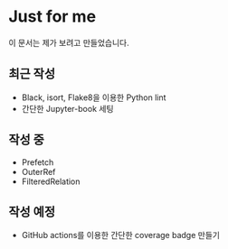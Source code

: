 # Just for me

이 문서는 제가 보려고 만들었습니다.

## 최근 작성
- Black, isort, Flake8을 이용한 Python lint
- 간단한 Jupyter-book 세팅

## 작성 중
- Prefetch
- OuterRef
- FilteredRelation

## 작성 예정
- GitHub actions를 이용한 간단한 coverage badge 만들기
